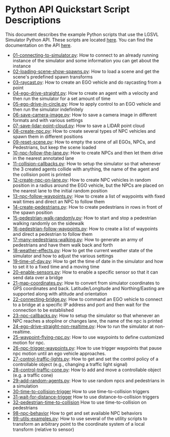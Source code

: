 # Python API Quickstart Script Descriptions

This document describes the example Python scripts that use the LGSVL Simulator Python API. These scripts are located [here](https://github.com/lgsvl/PythonAPI/tree/master/quickstart). You can find the documentation on the API [here](https://www.lgsvlsimulator.com/docs/python-api/).



* [01-connecting-to-simulator.py](https://github.com/lgsvl/PythonAPI/blob/master/quickstart/01-connecting-to-simulator.py): How to connect to an already running instance of the simulator and some information you can get about the instance
* [02-loading-scene-show-spawns.py](https://github.com/lgsvl/PythonAPI/blob/master/quickstart/02-loading-scene-show-spawns.py): How to load a scene and get the scene's predefined spawn transforms
* [03-raycast.py](https://github.com/lgsvl/PythonAPI/blob/master/quickstart/03-raycast.py): How to create an EGO vehicle and do raycasting from a point
* [04-ego-drive-straight.py](https://github.com/lgsvl/PythonAPI/blob/master/quickstart/04-ego-drive-straight.py): How to create an agent with a velocity and then run the simulator for a set amount of time
* [05-ego-drive-in-circle.py](https://github.com/lgsvl/PythonAPI/blob/master/quickstart/05-ego-drive-in-circle.py): How to apply control to an EGO vehicle and then run the simulator indefinitely
* [06-save-camera-image.py](https://github.com/lgsvl/PythonAPI/blob/master/quickstart/06-save-camera-image.py): How to save a camera image in different formats and with various settings
* [07-save-lidar-point-cloud.py](https://github.com/lgsvl/PythonAPI/blob/master/quickstart/07-save-lidar-point-cloud.py): How to save a LIDAR point cloud
* [08-create-npc.py](https://github.com/lgsvl/PythonAPI/blob/master/quickstart/08-create-npc.py): How to create several types of NPC vehicles and spawn them in different positions
* [09-reset-scene.py](https://github.com/lgsvl/PythonAPI/blob/master/quickstart/09-reset-scene.py): How to empty the scene of all EGOs, NPCs, and Pedestrians, but keep the scene loaded
* [10-npc-follow-the-lane.py](https://github.com/lgsvl/PythonAPI/blob/master/quickstart/10-npc-follow-the-lane.py): How to create NPCs and then let them drive in the nearest annotated lane
* [11-collision-callbacks.py](https://github.com/lgsvl/PythonAPI/blob/master/quickstart/11-collision-callbacks.py): How to setup the simulator so that whenever the 3 created agents collide with anything, the name of the agent and the collision point is printed
* [12-create-npc-on-lane.py](https://github.com/lgsvl/PythonAPI/blob/master/quickstart/12-create-npc-on-lane.py): How to create NPC vehicles in random position in a radius around the EGO vehicle, but the NPCs are placed on the nearest lane to the initial random position
* [13-npc-follow-waypoints.py](https://github.com/lgsvl/PythonAPI/blob/master/quickstart/13-npc-follow-waypoints.py): How to create a list of waypoints with fixed wait times and direct an NPC to follow them
* [14-create-pedestrians.py](https://github.com/lgsvl/PythonAPI/blob/master/quickstart/14-create-pedestrians.py): How to create pedestrians in rows in front of the spawn position
* [15-pedestrian-walk-randomly.py](https://github.com/lgsvl/PythonAPI/blob/master/quickstart/15-pedestrian-walk-randomly.py): How to start and stop a pedestrian walking randomly on the sidewalk
* [16-pedestrian-follow-waypoints.py](https://github.com/lgsvl/PythonAPI/blob/master/quickstart/16-pedestrian-follow-waypoints.py): How to create a list of waypoints and direct a pedestrian to follow them
* [17-many-pedestrians-walking.py](https://github.com/lgsvl/PythonAPI/blob/master/quickstart/17-many-pedestrians-walking.py): How to generate an army of pedestrians and have them walk back and forth
* [18-weather-effects.py](https://github.com/lgsvl/PythonAPI/blob/master/quickstart/18-weather-effects.py): How to get the current weather state of the simulator and how to adjust the various settings
* [19-time-of-day.py](https://github.com/lgsvl/PythonAPI/blob/master/quickstart/19-time-of-day.py): How to get the time of date in the simulator and how to set it to a fixed time and a moving time
* [20-enable-sensors.py](https://github.com/lgsvl/PythonAPI/blob/master/quickstart/20-enable-sensors.py): How to enable a specific sensor so that it can send data over a bridge
* [21-map-coordinates.py](https://github.com/lgsvl/PythonAPI/blob/master/quickstart/21-map-coordinates.py): How to convert from simulator coordinates to GPS coordinates and back. Latitude/Longitude and Northing/Easting are supported along with altitude and orientation
* [22-connecting-bridge.py](https://github.com/lgsvl/PythonAPI/blob/master/quickstart/22-connecting-bridge.py): How to command an EGO vehicle to connect to a bridge at a specific IP address and port and then wait for the connection to be established
* [23-npc-callbacks.py](https://github.com/lgsvl/PythonAPI/blob/master/quickstart/23-npc-callbacks.py): How to setup the simulator so that whenever an NPC reaches a stopline or changes lane, the name of the npc is printed
* [24-ego-drive-straight-non-realtime.py](https://github.com/lgsvl/PythonAPI/blob/master/quickstart/24-ego-drive-straight-non-realtime.py): How to run the simulator at non-realtime.
* [25-waypoint-flying-npc.py](https://github.com/lgsvl/PythonAPI/blob/master/quickstart/25-waypoint-flying-npc.py): How to use waypoints to define customized motion for npc.
* [26-npc-trigger-waypoints.py](https://github.com/lgsvl/PythonAPI/blob/master/quickstart/26-npc-trigger-waypoints.py): How to use trigger waypoints that pause npc motion until an ego vehicle approaches.
* [27-control-traffic-lights.py](https://github.com/lgsvl/PythonAPI/blob/master/quickstart/27-control-traffic-lights.py): How to get and set the control policy of a controllable object (e.g., changing a traffic light signal)
* [28-control-traffic-cone.py](https://github.com/lgsvl/PythonAPI/blob/master/quickstart/28-control-traffic-cone.py): How to add and move a controllable object (e.g. a traffic cone)
* [29-add-random-agents.py](https://github.com/lgsvl/PythonAPI/blob/master/quickstart/29-add-random-agents.py): How to use random npcs and pedestrians in a simulation
* [30-time-to-collision-trigger](https://github.com/lgsvl/PythonAPI/blob/master/quickstart/30-time-to-collision-trigger.py) How to use time-to-collision triggers
* [31-wait-for-distance-trigger](https://github.com/lgsvl/PythonAPI/blob/master/quickstart/31-wait-for-distance-trigger.py) How to use distance-to-collision triggers
* [32-pedestrian-time-to-collision](https://github.com/lgsvl/PythonAPI/blob/master/quickstart/32-pedestrian-time-to-collision.py) How to use time-to-collision on pedestrians
* [98-npc-behavior](https://github.com/lgsvl/PythonAPI/blob/master/quickstart/98-npc-behaviour.py) How to get and set available NPC behaviors
* [99-utils-examples.py](https://github.com/lgsvl/PythonAPI/blob/master/quickstart/99-utils-examples.py): How to use several of the utility scripts to transform an arbitrary point to the coordinate system of a local transform (relative to sensor)
